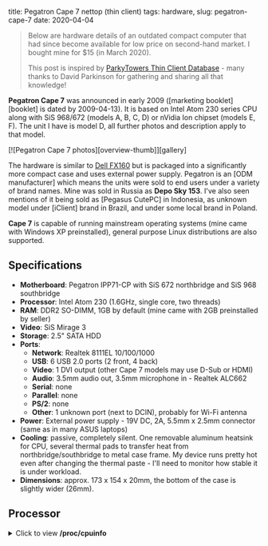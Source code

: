 title: Pegatron Cape 7 nettop (thin client)
tags: hardware,
slug: pegatron-cape-7
date: 2020-04-04

> Below are hardware details of an outdated compact computer that had since
> become available for low price on second-hand market. I bought mine for $15
> (in March 2020).
>
> This post is inspired by [ParkyTowers Thin Client
> Database](https://www.parkytowers.me.uk/thin/) - many thanks to David
> Parkinson for gathering and sharing all that knowledge!


**Pegatron Cape 7** was announced in early 2009 ([marketing booklet][booklet]
is dated by 2009-04-13). It is based on Intel Atom 230 series CPU along with
SiS 968/672 (models A, B, C, D) or nVidia Ion chipset (models E, F). The unit
I have is model D, all further photos and description apply to that model.

[![Pegatron Cape 7 photos][overview-thumb]][gallery]

The hardware is similar to [Dell
FX160](https://www.parkytowers.me.uk/thin/dell/fx160/) but is packaged into a
significantly more compact case and uses external power supply. Pegatron is an
[ODM manufacturer] which means the units were sold to end users under a
variety of brand names. Mine was sold in Russia as **Depo Sky 153**. I've also
seen mentions of it being sold as [Pegasus CutePC] in Indonesia, as unknown
model under [iClient] brand in Brazil, and under some local brand in Poland.

**Cape 7** is capable of running mainstream operating systems (mine came with
Windows XP preinstalled), general purpose Linux distributions are also
supported.


## Specifications

- **Motherboard**: Pegatron IPP71-CP with SiS 672 northbridge and SiS 968 southbridge
- **Processor**: Intel Atom 230 (1.6GHz, single core, two threads)
- **RAM**: DDR2 SO-DIMM, 1GB by default (mine came with 2GB preinstalled by seller)
- **Video**: SiS Mirage 3
- **Storage**: 2.5" SATA HDD
- **Ports**:
    - **Network**: Realtek 8111EL 10/100/1000
    - **USB**: 6 USB 2.0 ports (2 front, 4 back)
    - **Video**: 1 DVI output (other Cape 7 models may use D-Sub or HDMI)
    - **Audio**: 3.5mm audio out, 3.5mm microphone in - Realtek ALC662
    - **Serial**: none
    - **Parallel**: none
    - **PS/2**: none
    - **Other**: 1 unknown port (next to DCIN), probably for Wi-Fi antenna
- **Power**: External power supply - 19V DC, 2A, 5.5mm x 2.5mm connector
  (same as in many ASUS laptops)
- **Cooling**: passive, completely silent. One removable aluminum heatsink for
  CPU, several thermal pads to transfer heat from northbridge/southbridge to
  metal case frame. My device runs pretty hot even after changing the thermal
  paste - I'll need to monitor how stable it is under workload.
- **Dimensions**: approx. 173 x 154 x 20mm, the bottom of the case is
  slightly wider (26mm).


## Processor

<details>
<summary>Click to view <strong>/proc/cpuinfo</strong></summary>
```
processor	: 0
vendor_id	: GenuineIntel
cpu family	: 6
model		: 28
model name	: Intel(R) Atom(TM) CPU  230   @ 1.60GHz
stepping	: 2
microcode	: 0x218
cpu MHz		: 1599.527
cache size	: 512 KB
physical id	: 0
siblings	: 2
core id		: 0
cpu cores	: 1
apicid		: 0
initial apicid	: 0
fpu		: yes
fpu_exception	: yes
cpuid level	: 10
wp		: yes
flags		: fpu vme de pse tsc msr pae mce cx8 apic sep mtrr pge mca cmov
pat clflush dts acpi mmx fxsr sse sse2 ss ht tm pbe syscall nx lm constant_tsc
arch_perfmon pebs bts nopl cpuid aperfmperf pni dtes64 monitor ds_cpl tm2
ssse3 cx16 xtpr pdcm movbe lahf_lm dtherm
bugs		:
bogomips	: 3199.05
clflush size	: 64
cache_alignment	: 64
address sizes	: 32 bits physical, 48 bits virtual
power management:

processor	: 1
vendor_id	: GenuineIntel
cpu family	: 6
model		: 28
model name	: Intel(R) Atom(TM) CPU  230   @ 1.60GHz
stepping	: 2
microcode	: 0x218
cpu MHz		: 1599.365
cache size	: 512 KB
physical id	: 0
siblings	: 2
core id		: 0
cpu cores	: 1
apicid		: 1
initial apicid	: 1
fpu		: yes
fpu_exception	: yes
cpuid level	: 10
wp		: yes
flags		: fpu vme de pse tsc msr pae mce cx8 apic sep mtrr pge mca cmov
pat clflush dts acpi mmx fxsr sse sse2 ss ht tm pbe syscall nx lm constant_tsc
arch_perfmon pebs bts nopl cpuid aperfmperf pni dtes64 monitor ds_cpl tm2
ssse3 cx16 xtpr pdcm movbe lahf_lm dtherm
bugs		:
bogomips	: 3199.05
clflush size	: 64
cache_alignment	: 64
address sizes	: 32 bits physical, 48 bits virtual
power management:
```
</details>


## PCI

<details>
<summary>Click to view <strong>lspci -nn</strong></summary>
```
00:00.0 Host bridge [0600]: Silicon Integrated Systems [SiS] 671MX [1039:0671]
00:01.0 PCI bridge [0604]: Silicon Integrated Systems [SiS] AGP Port (virtual PCI-to-PCI bridge) [1039:0003]
00:02.0 ISA bridge [0601]: Silicon Integrated Systems [SiS] SiS968 [MuTIOL Media IO] [1039:0968] (rev 01)
00:02.5 IDE interface [0101]: Silicon Integrated Systems [SiS] 5513 IDE Controller [1039:5513] (rev 01)
00:03.0 USB controller [0c03]: Silicon Integrated Systems [SiS] USB 1.1 Controller [1039:7001] (rev 0f)
00:03.1 USB controller [0c03]: Silicon Integrated Systems [SiS] USB 1.1 Controller [1039:7001] (rev 0f)
00:03.3 USB controller [0c03]: Silicon Integrated Systems [SiS] USB 2.0 Controller [1039:7002]
00:05.0 IDE interface [0101]: Silicon Integrated Systems [SiS] SATA Controller / IDE mode [1039:1183] (rev 03)
00:06.0 PCI bridge [0604]: Silicon Integrated Systems [SiS] PCI-to-PCI bridge [1039:000a]
00:0f.0 Audio device [0403]: Silicon Integrated Systems [SiS] Azalia Audio Controller [1039:7502]
00:1f.0 PCI bridge [0604]: Silicon Integrated Systems [SiS] PCI-to-PCI bridge [1039:0004]
01:00.0 VGA compatible controller [0300]: Silicon Integrated Systems [SiS] 771/671 PCIE VGA Display Adapter [1039:6351] (rev 10)
02:00.0 Ethernet controller [0200]: Realtek Semiconductor Co., Ltd. RTL8111/8168/8411 PCI Express Gigabit Ethernet Controller [10ec:8168] (rev 03)
```
</details>


## Disassembly

The case can be opened without any tools. All visible screws are holding
internal components, not the cover. Bottom corners of the cover are easy to
get a grip of - pull gently on those and expand the opening until plastic
locks click open one by one.


## Expansion

**RAM**: The unit accepts a single DDR2 SO-DIMM. Default module can be easily
replaced with a larger one. I did not test with 4GB (DDR2 SO-DIMM of that size
is expensive!), but I've seen multiple reports of 2GB working fine. My unit
uses Kingston KVR800D2S6/2G module.

**Storage**: Cape 7 provides conventional SATA slot with enough space to fit a
laptop HDD or SATA SSD. Using SSD might not provide the expected performance
benefit because SATA bus appears to be limited at 300 Mbps (37.6 MB/s) -
numbers are from block diagram (page 15 of the [booklet]).


## BIOS

BIOS is a standard AMI BIOS. Pressing **Del** at startup opens setup screen,
**F8** shows a shorter boot menu to select a device for one-off boot.

BIOS supports booting from USB devices and network boot. There are also
several configurable options for power management:

- Power On by PCI Devices
- Power On by RTC Alarm
- Restore on AC Power Loss

See also: [screenshots from BIOS setup][bios].


## Pictures

See [the gallery][gallery] or download individual images in high resolution:


- [Nettop overview - standing][outlook]
- [Nettop overview - lying][overview]
- [Front panel][front]
- [Back panel][back]
- [Open case][open]
- [Motherboard (front)][motherboard-front]
- [Motherboard (back)][motherboard-back]
- [Empty case (inside)][case]


<!-- internal links -->
[booklet]: {static}/resources/pegatron/booklet.pdf
[gallery]: {filename}/pages/pegatron-photos.md "More photos of Pegatron Cape 7"
[bios]: {filename}/pages/pegatron-bios.md
[overview-thumb]: {static}/resources/pegatron/thumb/0-overview.jpg
[overview]: {static}/resources/pegatron/img/0-overview.jpg
[outlook]: {static}/resources/pegatron/img/1-outlook.jpg
[front]: {static}/resources/pegatron/img/2-front.jpg
[back]: {static}/resources/pegatron/img/3-back.jpg
[open]: {static}/resources/pegatron/img/4-open.jpg
[motherboard-front]: {static}/resources/pegatron/img/5-motherboard-front.jpg
[motherboard-back]: {static}/resources/pegatron/img/6-motherboard-back.jpg
[case]: {static}/resources/pegatron/img/7-case.jpg

<!-- external links -->
[ODM manufacturer]: https://en.wikipedia.org/wiki/Original_design_manufacturer
[iClient]: https://produto.mercadolivre.com.br/MLB-1283040839-thin-cliente-intel-atom-memoria-ram-2gb-ddr2hd-160gb-c-w-_JM
[Pegasus CutePC]: https://forums.vrzone.com/singapore-marketplace-garage-sales/487593-wts-pegatron-cape-7-mini-net-pc-brand-new.html
